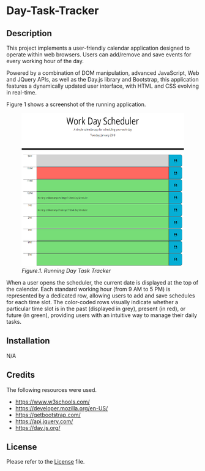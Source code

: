 # Day-Task-Tracker

## Description

This project implements a user-friendly calendar application designed to operate within web browsers. Users can add/remove and save events for every working hour of the day.

Powered by a combination of DOM manipulation, advanced JavaScript, Web and JQuery APIs, as well as the Day.js library and Bootstrap, this application features a dynamically updated user interface, with HTML and CSS evolving in real-time.

Figure 1 shows a screenshot of the running application.

<figure>
<img src="./images/scheduler.png" height="400">
<figcaption><em>Figure.1. Running Day Task Tracker</em></figcaption>
</figure>

When a user opens the scheduler, the current date is displayed at the top of the calendar. Each standard working hour (from 9 AM to 5 PM) is represented by a dedicated row, allowing users to add and save schedules for each time slot. The color-coded rows visually indicate whether a particular time slot is in the past (displayed in grey), present (in red), or future (in green), providing users with an intuitive way to manage their daily tasks.

## Installation

N/A

## Credits

The following resources were used.

* https://www.w3schools.com/
* https://developer.mozilla.org/en-US/
* https://getbootstrap.com/
* https://api.jquery.com/
* https://day.js.org/

## License

Please refer to the [License](./License) file.
